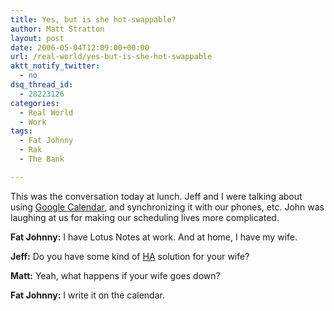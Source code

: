 ```yaml
---
title: Yes, but is she hot-swappable?
author: Matt Stratton
layout: post
date: 2006-05-04T12:09:00+00:00
url: /real-world/yes-but-is-she-hot-swappable
aktt_notify_twitter:
  - no
dsq_thread_id:
  - 28223126
categories:
  - Real World
  - Work
tags:
  - Fat Johnny
  - Rak
  - The Bank

---
```

This was the conversation today at lunch. Jeff and I were talking about using [Google Calendar][1], and synchronizing it with our phones, etc. John was laughing at us for making our scheduling lives more complicated.

**Fat Johnny:** I have Lotus Notes at work. And at home, I have my wife.
  
**Jeff:** Do you have some kind of [HA][2] solution for your wife?
  
**Matt:** Yeah, what happens if your wife goes down?
  
**Fat Johnny:** I write it on the calendar.

 [1]: http://www.google.com/calendar
 [2]: http://en.wikipedia.org/wiki/High_availability